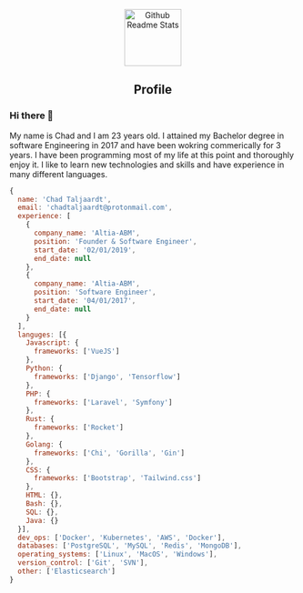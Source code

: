 <p align="center">
 <img width="100px" src="https://res.cloudinary.com/anuraghazra/image/upload/v1594908242/logo_ccswme.svg" align="center" alt="Github Readme Stats" />
 <h2 align="center">Profile</h2>
</p>

### Hi there 👋

<div>
 <p>
My name is Chad and I am 23 years old. I attained my Bachelor degree in software Engineering in 2017 and have been wokring commerically for 3 years. I have been programming most of my life at this point and thoroughly enjoy it. I like to learn new technologies and skills and have experience in many different languages. 
</p>
</h4>
</div>

```js
{
  name: 'Chad Taljaardt',
  email: 'chadtaljaardt@protonmail.com',
  experience: [
    {
      company_name: 'Altia-ABM',
      position: 'Founder & Software Engineer',
      start_date: '02/01/2019',
      end_date: null
    },
    {
      company_name: 'Altia-ABM',
      position: 'Software Engineer',
      start_date: '04/01/2017',
      end_date: null
    }
  ],
  languges: [{
    Javascript: {
      frameworks: ['VueJS']
    },
    Python: {
      frameworks: ['Django', 'Tensorflow']
    },
    PHP: {
      frameworks: ['Laravel', 'Symfony']
    },
    Rust: {
      frameworks: ['Rocket']
    },
    Golang: {
      frameworks: ['Chi', 'Gorilla', 'Gin']
    },
    CSS: {
      frameworks: ['Bootstrap', 'Tailwind.css']
    },
    HTML: {},
    Bash: {},
    SQL: {},
    Java: {}
  }],
  dev_ops: ['Docker', 'Kubernetes', 'AWS', 'Docker'],
  databases: ['PostgreSQL', 'MySQL', 'Redis', 'MongoDB'],
  operating_systems: ['Linux', 'MacOS', 'Windows'],
  version_control: ['Git', 'SVN'],
  other: ['Elasticsearch']
}

```
